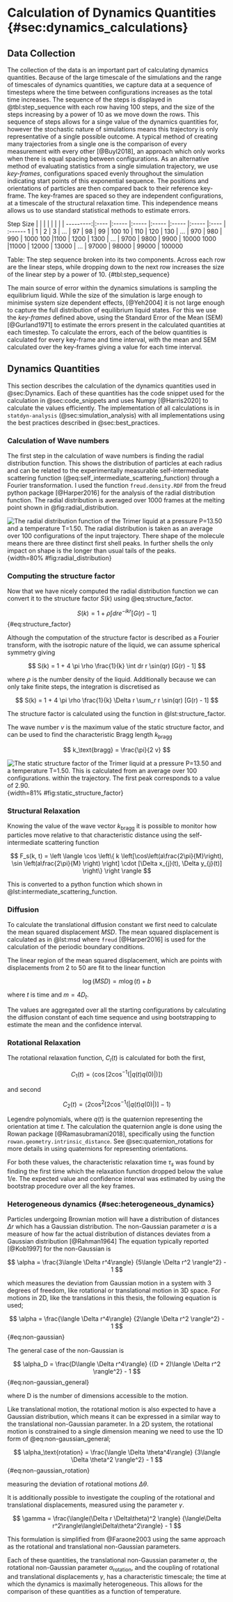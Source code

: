 # Calculation of Dynamics Quantities {#sec:dynamics_calculations}

## Data Collection

The collection of the data is an important part of calculating dynamics quantities.
Because of the large timescale of the simulations
and the range of timescales of dynamics quantities,
we capture data at a sequence of timesteps where
the time between configurations increases
as the total time increases.
The sequence of the steps is displayed in @tbl:step_sequence
with each row having 100 steps,
and the size of the steps increasing by a power of 10
as we move down the rows.
This sequence of steps allows for a singe value
of the dynamics quantities for,
however the stochastic nature of simulations means this trajectory
is only representative of a single possible outcome.
A typical method of creating many trajectories from a single one
is the comparison of every measurement with every other [@Buyl2018],
an approach which only works when there is equal spacing between configurations.
As an alternative method of evaluating statistics from a single simulation trajectory,
we use *key-frames*,
configurations spaced evenly throughout the simulation
indicating start points of this exponential sequence.
The positions and orientations of particles are then
compared back to their reference key-frame.
The key-frames are spaced so they are independent configurations,
at a timescale of the structural relaxation time.
This independence means allows us to use
standard statistical methods to estimate errors.

Step Size |      |       |       |       |       |       |        |
---------:|:---- |:----- |:----- |:----- |:----- |:----- |:----   | :------
1         |   1  |  2    | 3     | ...   | 97    | 98    | 99     | 100
10        | 110  | 120   | 130   | ...   | 970   | 980   | 990    | 1000
100       |1100  | 1200  | 1300  | ...   | 9700  | 9800  | 9900   | 10000
1000      |11000 | 12000 | 13000 | ...   | 97000 | 98000 | 99000  | 100000

Table: The step sequence broken into its two components.
Across each row are the linear steps,
while dropping down to the next row
increases the size of the linear step by a power of 10. {#tbl:step_sequence}

The main source of error within the dynamics simulations
is sampling the equilibrium liquid.
While the size of the simulation is large enough to
minimise system size dependent effects, [@Yeh2004]
it is not large enough to capture the full distribution of
equilibrium liquid states.
For this we use the *key-frames* defined above,
using the Standard Error of the Mean (SEM) [@Gurland1971]
to estimate the errors present in the calculated quantities at each timestep.
To calculate the errors,
each of the below quantities is calculated for every key-frame and time interval,
with the mean and SEM calculated over the key-frames
giving a value for each time interval.

## Dynamics Quantities

This section describes the calculation of the dynamics quantities
used in @sec:Dynamics.
Each of these quantities has the code snippet
used for the calculation in @sec:code_snippets
and uses Numpy [@Harris2020] to calculate the values efficiently.
The implementation of all calculations is in
`statdyn-analysis` (@sec:simulation_analysis)
with all implementations using the best practices
described in @sec:best_practices.

### Calculation of Wave numbers

The first step in the calculation of wave numbers
is finding the radial distribution function.
This shows the distribution of particles at each radius
and can be related to the experimentally measurable self-intermediate scattering
function (@eq:self_intermediate_scattering_function)
through a Fourier transformation.
I used the function `freud.density.RDF` from
the freud python package [@Harper2016]
for the analysis of the radial distribution function.
The radial distribution is averaged over 1000 frames
at the melting point shown in @fig:radial_distribution.

![The radial distribution function of the Trimer liquid at a pressure $P=13.50$ and a
temperature $T=1.50$. The radial distribution is taken as an average over 100 configurations of
the input trajectory. There shape of the molecule means there are three distinct first
shell peaks. In further shells the only
impact on shape is the longer than usual tails of the peaks.
](../Projects/Dynamics/figures/radial_distribution.svg){width=80% #fig:radial_distribution}

### Computing the structure factor

Now that we have nicely computed the radial distribution function
we can convert it to the structure factor $S(k)$
using @eq:structure_factor.

$$ S(k) = 1 + \rho \int dr e^{-ikr} [G(r) - 1] $$ {#eq:structure_factor}

Although the computation of the structure factor
is described as a Fourier transform,
with the isotropic nature of the liquid,
we can assume spherical symmetry giving

$$ S(k) = 1 + 4 \pi \rho \frac{1}{k} \int dr r \sin(qr) [G(r) - 1] $$

where $\rho$ is the number density of the liquid.
Additionally because we can only take finite steps,
the integration is discretised as

$$ S(k) = 1 + 4 \pi \rho \frac{1}{k} \Delta r \sum_r r \sin(qr) [G(r) - 1] $$

The structure factor is calculated using
the function in @lst:structure_factor.

The wave number $v$ is the maximum value
of the static structure factor,
and can be used to find the characteristic Bragg length $k_\text{bragg}$

$$ k_\text{bragg} = \frac{\pi}{2 v} $$

![The static structure factor of the Trimer liquid at a pressure $P=13.50$ and a
temperature $T=1.50$. This is calculated from an average over 100 configurations.
within the trajectory. The first peak corresponds to a value of 2.90.
](../Projects/Dynamics/figures/static_structure_factor.svg){width=81% #fig:static_structure_factor}

### Structural Relaxation

Knowing the value of the wave vector $k_\text{bragg}$
it is possible to monitor how particles
move relative to that characteristic distance
using the self-intermediate scattering function

$$ F_s(k, t) = \left \langle \cos \left\{
k \left[\cos\left(a\frac{2\pi}{M}\right), \sin \left(a\frac{2\pi}{M} \right) \right]
\cdot
[\Delta x_{j}(t), \Delta y_{j}(t)]
\right\} \right \rangle $$

This is converted to a python function
which shown in @lst:intermediate_scattering_function.

### Diffusion

To calculate the translational diffusion constant
we first need to calculate the mean squared displacement $MSD$.
The mean squared displacement is calculated as in @lst:msd
where `freud` [@Harper2016] is used for the calculation of
the periodic boundary conditions.

The linear region of the mean squared displacement,
which are points with displacements from 2 to 50
are fit to the linear function

$$ \log(MSD) = m \log(t) + b $$

where $t$ is time and $m = 4D_t$.

The values are aggregated
over all the starting configurations
by calculating the diffusion constant of each time sequence
and using bootstrapping to estimate the mean
and the confidence interval.

### Rotational Relaxation

The rotational relaxation function, $C_l(t)$
is calculated for both the first,

$$ C_1(t) = \langle \cos[2\cos^{-1}(|q(t) q(0)|)] \rangle $$

and second

$$ C_2(t) = \langle 2\cos^2[2\cos^{-1}(|q(t) q(0)|)] - 1 \rangle $$

Legendre polynomials,
where $q(t)$ is the quaternion representing the orientation at time $t$.
The calculation the quaternion angle
is done using the Rowan package [@Ramasubramani2018],
specifically using the function `rowan.geometry.intrinsic_distance`.
See @sec:quaternion_rotations for more details
in using quaternions for representing orientations.

For both these values,
the characteristic relaxation time $\tau_s$ was found by
finding the first time which the relaxation function
dropped below the value $1/\text{e}$.
The expected value and confidence interval
was estimated by using the bootstrap procedure
over all the key frames.

### Heterogeneous dynamics {#sec:heterogeneous_dynamics}

Particles undergoing Brownian motion
will have a distribution of distances $\Delta r$
which has a Gaussian distribution.
The non-Gaussian parameter $\alpha$
is a measure of how far the actual distribution
of distances deviates from a Gaussian distribution [@Rahman1964]
The equation typically reported [@Kob1997] for the non-Gaussian is

$$ \alpha = \frac{3\langle \Delta r^4\rangle} {5\langle \Delta r^2 \rangle^2} - 1 $$

which measures the deviation from Gaussian motion in a system
with 3 degrees of freedom,
like rotational or translational motion in 3D space.
For motions in 2D,
like the translations in this thesis,
the following equation is used;

$$ \alpha = \frac{\langle \Delta r^4\rangle} {2\langle \Delta r^2 \rangle^2} - 1 $$ {#eq:non-gaussian}

The general case of the non-Gaussian is

$$ \alpha_D = \frac{D\langle \Delta r^4\rangle} {(D + 2)\langle \Delta r^2 \rangle^2} - 1 $$ {#eq:non-gaussian_general}

where D is the number of dimensions accessible to the motion.

Like translational motion,
the rotational motion is also expected to have
a Gaussian distribution,
which means it can be expressed in a similar way
to the translational non-Gaussian parameter.
In a 2D system,
the rotational motion is constrained to a single dimension
meaning we need to use the 1D form of @eq:non-gaussian_general;

$$ \alpha_\text{rotation} = \frac{\langle \Delta \theta^4\rangle} {3\langle \Delta
\theta^2  \rangle^2} - 1 $$ {#eq:non-gaussian_rotation}

measuring the deviation of rotational motions $\Delta \theta$.

It is additionally possible to investigate
the coupling of the rotational and translational displacements,
measured using the parameter $\gamma$.

$$ \gamma = \frac{\langle(\Delta r \Delta\theta)^2 \rangle}
    {\langle\Delta r^2\rangle\langle\Delta\theta^2\rangle} - 1 $$

This formulation is simplified from @Faraone2003
using the same approach as the rotational and translational
non-Gaussian parameters.

Each of these quantities,
the translational non-Gaussian parameter $\alpha$,
the rotational non-Gaussian parameter $\alpha_\text{rotation}$, and
the coupling of rotational and translational displacements $\gamma$,
has a characteristic timescale;
the time at which the dynamics is maximally heterogeneous.
This allows for the comparison of these quantities
as a function of temperature.
